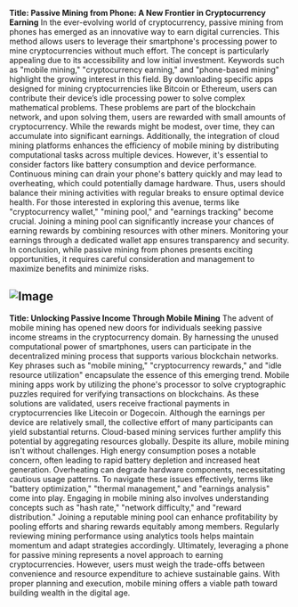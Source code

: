 **Title: Passive Mining from Phone: A New Frontier in Cryptocurrency Earning**
In the ever-evolving world of cryptocurrency, passive mining from phones has emerged as an innovative way to earn digital currencies. This method allows users to leverage their smartphone's processing power to mine cryptocurrencies without much effort. The concept is particularly appealing due to its accessibility and low initial investment. Keywords such as "mobile mining," "cryptocurrency earning," and "phone-based mining" highlight the growing interest in this field.
By downloading specific apps designed for mining cryptocurrencies like Bitcoin or Ethereum, users can contribute their device’s idle processing power to solve complex mathematical problems. These problems are part of the blockchain network, and upon solving them, users are rewarded with small amounts of cryptocurrency. While the rewards might be modest, over time, they can accumulate into significant earnings. Additionally, the integration of cloud mining platforms enhances the efficiency of mobile mining by distributing computational tasks across multiple devices.
However, it's essential to consider factors like battery consumption and device performance. Continuous mining can drain your phone's battery quickly and may lead to overheating, which could potentially damage hardware. Thus, users should balance their mining activities with regular breaks to ensure optimal device health.
For those interested in exploring this avenue, terms like "cryptocurrency wallet," "mining pool," and "earnings tracking" become crucial. Joining a mining pool can significantly increase your chances of earning rewards by combining resources with other miners. Monitoring your earnings through a dedicated wallet app ensures transparency and security. In conclusion, while passive mining from phones presents exciting opportunities, it requires careful consideration and management to maximize benefits and minimize risks.

![Image](https://github.com/user-attachments/assets/d7419ec9-dc67-403f-bf28-8faea5f1f74f)
---
**Title: Unlocking Passive Income Through Mobile Mining**
The advent of mobile mining has opened new doors for individuals seeking passive income streams in the cryptocurrency domain. By harnessing the unused computational power of smartphones, users can participate in the decentralized mining process that supports various blockchain networks. Key phrases such as "mobile mining," "cryptocurrency rewards," and "idle resource utilization" encapsulate the essence of this emerging trend.
Mobile mining apps work by utilizing the phone's processor to solve cryptographic puzzles required for verifying transactions on blockchains. As these solutions are validated, users receive fractional payments in cryptocurrencies like Litecoin or Dogecoin. Although the earnings per device are relatively small, the collective effort of many participants can yield substantial returns. Cloud-based mining services further amplify this potential by aggregating resources globally.
Despite its allure, mobile mining isn't without challenges. High energy consumption poses a notable concern, often leading to rapid battery depletion and increased heat generation. Overheating can degrade hardware components, necessitating cautious usage patterns. To navigate these issues effectively, terms like "battery optimization," "thermal management," and "earnings analysis" come into play.
Engaging in mobile mining also involves understanding concepts such as "hash rate," "network difficulty," and "reward distribution." Joining a reputable mining pool can enhance profitability by pooling efforts and sharing rewards equitably among members. Regularly reviewing mining performance using analytics tools helps maintain momentum and adapt strategies accordingly.
Ultimately, leveraging a phone for passive mining represents a novel approach to earning cryptocurrencies. However, users must weigh the trade-offs between convenience and resource expenditure to achieve sustainable gains. With proper planning and execution, mobile mining offers a viable path toward building wealth in the digital age.
